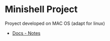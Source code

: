 # Minishell Project

Proyect developed on MAC OS
(adapt for linux)

- [Docs - Notes](./apuntes/README.md)
